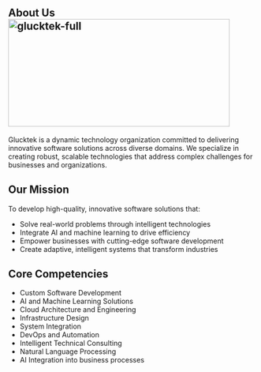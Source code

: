 
## About Us<img width="449" height="218" alt="glucktek-full" src="https://github.com/user-attachments/assets/8532d5d5-c632-487c-a879-139c7439d0df" />

Glucktek is a dynamic technology organization committed to delivering innovative software solutions across diverse domains. We specialize in creating robust, scalable technologies that address complex challenges for businesses and organizations.

## Our Mission
To develop high-quality, innovative software solutions that:
- Solve real-world problems through intelligent technologies
- Integrate AI and machine learning to drive efficiency
- Empower businesses with cutting-edge software development
- Create adaptive, intelligent systems that transform industries

## Core Competencies
- Custom Software Development
- AI and Machine Learning Solutions
- Cloud Architecture and Engineering
- Infrastructure Design
- System Integration
- DevOps and Automation
- Intelligent Technical Consulting
- Natural Language Processing
- AI Integration into business processes
